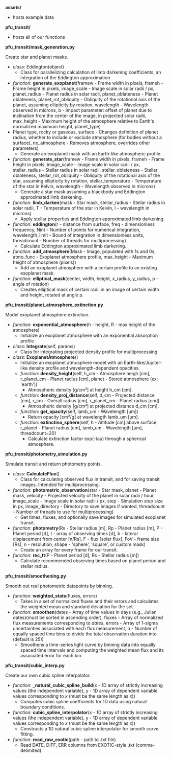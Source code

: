 **assets/**
- hosts example data


**pfu_transit/**
- hosts all of our functions


**pfu_transit/mask_generation.py**

Create star and planet masks.
- *class*: Eddington(object)
    - Class for parallelizing calculation of limb darkening coefficients, an integration of the Eddington approximation
- *function*: **generate_exoplanet**(framew - Frame width in pixels, frameh - Frame height in pixels, image_scale - Image scale in solar radii / px, planet_radius - Planet radius in solar radii, planet_oblateness - Planet oblateness, planet_rot_obliquity - Obliquity of the rotational axis of the planet, assuming ellipticity by rotation, wavelength - Wavelength observed in microns, b - Impact parameter: offset of planet due to inclination from the center of the image, in projected solar radii, max_height - Maximum height of the atmosphere relative to Earth's normalized maximum height, planet_type)
- Planet type, rocky or gaseous, surface - Changes definition of planet radius, whether to include or exclude atmosphere (for bodies without a surface), no_atmosphere - Removes atmosphere, overrides other parameters)
    - Generate an exoplanet mask with an Earth-like atmospheric profile.
- *function*: **generate_star**(framew - Frame width in pixels, frameh - Frame height in pixels, image_scale - Image scale in solar radii / px, stellar_radius - Stellar radius in solar radii, stellar_oblateness - Stellar oblateness, stellar_rot_obliquity - Obliquity of the rotational axis of the star, assuming ellipticity by rotation, stellar_temperature - Temperature of the star in Kelvin, wavelength - Wavelength observed in microns)
    - Generate a star mask assuming a blackbody and Eddington approximated limb darkening.
- *function*: **limb_darken**(mask - Star mask, stellar_radius - Stellar radius in solar radii, T - Temperature of the star in Kelvin, l - wavelength in microns)
    - Apply stellar properties and Eddington approximated limb darkening.
- *function*: **eddington**(r - distance from surface, freq - dimensionless frequency, Nint - Number of points for numerical integration, wavelength_limit - Bound of integration in dimensionless units, threadcount - Number of threads for multiprocessing)
    - Calculate Eddington approximated limb darkening.
- *function*: **add_atmosphere**(Mask - Image, populated with 1s and 0s, atmo_func - Exoplanet atmosphere profile, max_height - Maximum height of atmosphere (pixels))
    - Add an exoplanet atmosphere with a certain profile to an existing exoplanet mask.
- *function*: **elliptical_mask**(center, width, height, x_radius, y_radius, p - angle of rotation)
    - Creates elliptical mask of certain radii in an image of certain width and height, rotated at angle p.


**pfu_transit/planet_atmosphere_extinction.py**

Model exoplanet atmosphere extinction.
- *function*: **exponential_atmosphere**(h - height, R - max height of the atmosphere)
    - Initialize an exoplanet atmosphere with an exponential absorption profile
- *class*: **Integrate**(self, params)
    - Class for integrating projected density profile for multiprocessing
- *class*: **ExoplanetAtmosphere**()
    - Initialize an exoplanet atmosphere model with an Earth-like/Jupiter-like density profile and wavelength-dependent opacities.
    - *function*: **density_height**(self, h_cm - Atmosphere heigh [cm], r_planet_cm - Planet radius [cm], planet - Stored atmosphere (ex: 'earth'))
        - Atmospheric density [g/cm³] at height h_cm [cm].
    - *function*: **density_proj_distance**(self, d_cm - Projected distance [cm], r_cm - Overall radius [cm], r_planet_cm - Planet radius [cm])
        - Atmospheric density [g/cm³] at projected distance d_cm [cm].
    - *function*: **get_opacity**(self, lamb_um - Wavelength [µm])
        - Return opacity [cm²/g] at wavelength lamb_um [µm].
    - *function*: **extinctino_sphere**(self, h - Altitude [cm] above surface, r_planet - Planet radius [cm], lamb_um - Wavelength [µm], threadcount=20)
        - Calculate extinction factor exp(-tau) through a spherical atmosphere.
    

**pfu_transit/photometry_simulation.py**

Simulate transit and return photometry points.
- *class*: **CalculateFlux**()
    - Class for calculating observed flux in transit, and for saving transit images. Intended for multiprocessing.
- *function*: **photometric_observation**(star - Star mask, planet - Planet mask, velocity - Projected velocity of the planet in solar radii / hour, image_scale - Image scale in solar radii / px, step - Simulation step size in px, image_directory - Directory to save images if wanted, threadcount - Number of threads to use for multiprocessing)
    - Get times, fluxes, and optionally save images for simulated exoplanet transit.
- *function*: **photometry**(Rs - Stellar radius [m], Rp - Planet radius [m], P - Planet period [d], t - array of observing times [d], b - lateral displacement from center [n/Rs], F - flux [solar flux], FoV - frame size [Rs], n - resolution, shape - 'sphere', 'square', or custom mask)
    - Create an array for every frame for our transit.
- *function*: **rec_tt**(P - Planet period [d], Rs - Stellar radius [m])
    - Calculate recommended observing times based on planet period and stellar radius.



**pfu_transit/smoothening.py**

Smooth out real photometric datapoints by binning.
- *function*: **weighted_stats**(fluxes, errors)
    - Takes in a set of normalized fluxes and their errors and calculates the weighted mean and standard deviation for the set.
- *function*: **smoothen**(dates - Array of time values in days (e.g., Julian dates)(must be sorted in ascending order), fluxes - Array of normalized flux measurements corresponding to *dates*, errors - Array of 1-sigma uncertainties associated with each flux measurement, n - Number of equally spaced time bins to divide the total observation duration into (default is 25))
    - Smoothens a time-series light curve by binning data into equally spaced time intervals and computing the weighted mean flux and its associated error for each bin.


**pfu_transit/cubic_interp.py**

Create our own cubic spline interpolator. 
- *function*: **_natural_cubic_spline_build**(x - 1D array of strictly increasing values (the independent variable), y - 1D array of dependent variable values corresponding to *x* (must be the same length as *x*))
    - Computes cubic spline coefficients for 1D data using natural boundary conditions.
- *function*: **cubic_spline_interpolator**(x - 1D array of strictly increasing values (the independent variable), y - 1D array of dependent variable values corresponding to *x* (must be the same length as *x*))
    - Constructs a 1D natural cubic spline interpolator for smooth curve fitting.
- *function*: **read_raw_exotic**(path - path to .txt file)
    - Read DATE, DIFF, ERR columns from EXOTIC-style .txt (comma-delimited).
